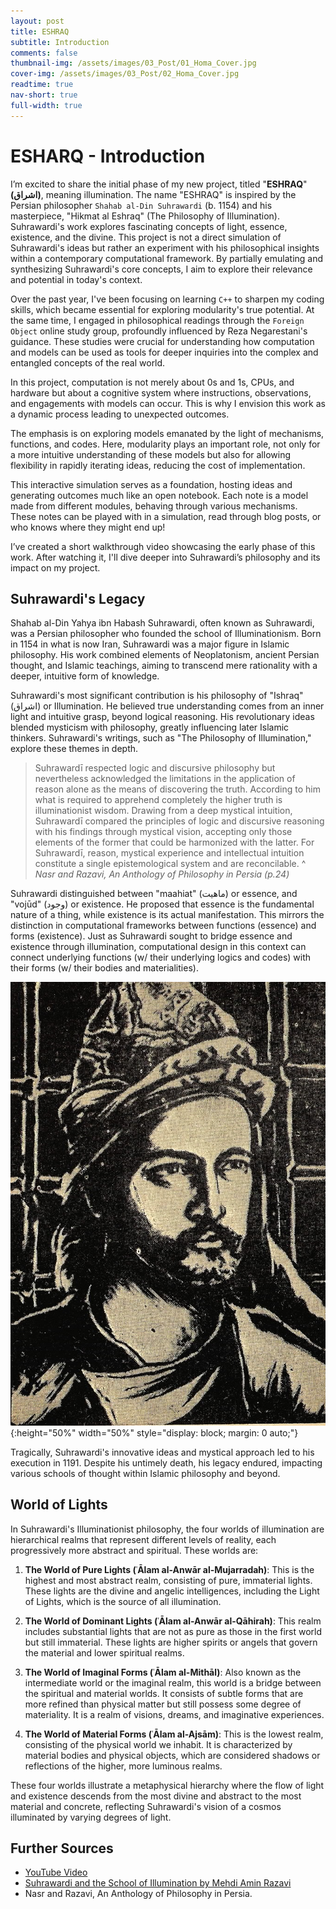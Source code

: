 ```yaml
---
layout: post
title: ESHRAQ
subtitle: Introduction
comments: false
thumbnail-img: /assets/images/03_Post/01_Homa_Cover.jpg
cover-img: /assets/images/03_Post/02_Homa_Cover.jpg
readtime: true
nav-short: true
full-width: true
---
```


# ESHARQ - Introduction
I’m excited to share the initial phase of my new project, titled "**ESHRAQ**" <span class="farsi"><strong>(اشراق)</strong></span>, meaning illumination. The name "ESHRAQ" is inspired by the Persian philosopher `Shahab al-Din Suhrawardi` (b. 1154) and his masterpiece, "Hikmat al Eshraq" (The Philosophy of Illumination). Suhrawardi's work explores fascinating concepts of light, essence, existence, and the divine. This project is not a direct simulation of Suhrawardi's ideas but rather an experiment with his philosophical insights within a contemporary computational framework. By partially emulating and synthesizing Suhrawardi's core concepts, I aim to explore their relevance and potential in today's context.  

Over the past year, I've been focusing on learning `C++` to sharpen my coding skills, which became essential for exploring modularity's true potential. At the same time, I engaged in philosophical readings through the `Foreign Object` online study group, profoundly influenced by Reza Negarestani's guidance. These studies were crucial for understanding how computation and models can be used as tools for deeper inquiries into the complex and entangled concepts of the real world.

In this project, computation is not merely about 0s and 1s, CPUs, and hardware but about a cognitive system where instructions, observations, and engagements with models can occur. This is why I envision this work as a dynamic process leading to unexpected outcomes.

The emphasis is on exploring models emanated by the light of mechanisms, functions, and codes. Here, modularity plays an important role, not only for a more intuitive understanding of these models but also for allowing flexibility in rapidly iterating ideas, reducing the cost of implementation.

This interactive simulation serves as a foundation, hosting ideas and generating outcomes much like an open notebook. Each note is a model made from different modules, behaving through various mechanisms. These notes can be played with in a simulation, read through blog posts, or who knows where they might end up!

I’ve created a short walkthrough video showcasing the early phase of this work. After watching it, I'll dive deeper into Suhrawardi’s philosophy and its impact on my project.



## Suhrawardi's Legacy
Shahab al-Din Yahya ibn Habash Suhrawardi, often known as Suhrawardi, was a Persian philosopher who founded the school of Illuminationism. Born in 1154 in what is now Iran, Suhrawardi was a major figure in Islamic philosophy. His work combined elements of Neoplatonism, ancient Persian thought, and Islamic teachings, aiming to transcend mere rationality with a deeper, intuitive form of knowledge.

Suhrawardi's most significant contribution is his philosophy of "Ishraq" <span class="farsi">(اشراق)</span> or Illumination. He believed true understanding comes from an inner light and intuitive grasp, beyond logical reasoning. His revolutionary ideas blended mysticism with philosophy, greatly influencing later Islamic thinkers. Suhrawardi's writings, such as "The Philosophy of Illumination," explore these themes in depth.


>  Suhrawardī respected logic and discursive philosophy but nevertheless acknowledged the limitations in the application of reason alone as the means of discovering the truth. According to him what is required to apprehend completely the higher truth is illuminationist wisdom. Drawing from a deep mystical intuition, Suhrawardī compared the principles of logic and discursive reasoning with his findings through mystical vision, accepting only those elements of the former that could be harmonized with the latter. For Suhrawardī, reason, mystical experience and intellectual intuition constitute a single epistemological system and are reconcilable.
^ *Nasr and Razavi, An Anthology of Philosophy in Persia (p.24)*


Suhrawardi distinguished between "maahiat" <span class="farsi">(ماهیت)</span> or essence, and "vojūd" <span class="farsi">(وجود)</span> or existence. He proposed that essence is the fundamental nature of a thing, while existence is its actual manifestation. This mirrors the distinction in computational frameworks between functions (essence) and forms (existence). Just as Suhrawardi sought to bridge essence and existence through illumination, computational design in this context can connect underlying functions (w/ their underlying logics and codes) with their forms (w/ their bodies and materialities).

![alt text](/assets/images/04_Post/Suhrawadi_Portrait.png){:height="50%" width="50%" style="display: block; margin: 0 auto;"}


Tragically, Suhrawardi's innovative ideas and mystical approach led to his execution in 1191. Despite his untimely death, his legacy endured, impacting various schools of thought within Islamic philosophy and beyond.



## World of Lights
In Suhrawardi's Illuminationist philosophy, the four worlds of illumination are hierarchical realms that represent different levels of reality, each progressively more abstract and spiritual. These worlds are:

1. **The World of Pure Lights (ʿĀlam al-Anwār al-Mujarradah)**: This is the highest and most abstract realm, consisting of pure, immaterial lights. These lights are the divine and angelic intelligences, including the Light of Lights, which is the source of all illumination.
    
2. **The World of Dominant Lights (ʿĀlam al-Anwār al-Qāhirah)**: This realm includes substantial lights that are not as pure as those in the first world but still immaterial. These lights are higher spirits or angels that govern the material and lower spiritual realms.
    
3. **The World of Imaginal Forms (ʿĀlam al-Mithāl)**: Also known as the intermediate world or the imaginal realm, this world is a bridge between the spiritual and material worlds. It consists of subtle forms that are more refined than physical matter but still possess some degree of materiality. It is a realm of visions, dreams, and imaginative experiences.
    
4. **The World of Material Forms (ʿĀlam al-Ajsām)**: This is the lowest realm, consisting of the physical world we inhabit. It is characterized by material bodies and physical objects, which are considered shadows or reflections of the higher, more luminous realms.

These four worlds illustrate a metaphysical hierarchy where the flow of light and existence descends from the most divine and abstract to the most material and concrete, reflecting Suhrawardi's vision of a cosmos illuminated by varying degrees of light.

## Further Sources

- [YouTube Video](https://www.youtube.com/watch?v=XbD8vfzsEHA)
- [Suhrawardi and the School of Illumination by Mehdi Amin Razavi](https://ia801302.us.archive.org/5/items/SuhrawardiAndTheSchoolOfIlluminationByMehdiAminRazavi/Suhrawardi%20and%20the%20School%20of%20Illumination%20by%20Mehdi%20Amin%20Razavi_text.pdf)
- Nasr and Razavi, An Anthology of Philosophy in Persia.

